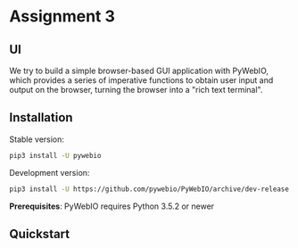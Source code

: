 # Assignment 3 
## UI
We try to build a simple browser-based GUI application with PyWebIO, which provides a series of imperative functions to obtain user input and output on the browser, turning the browser into a "rich text terminal".

## Installation

Stable version:

```bash
pip3 install -U pywebio
```

Development version:
```bash
pip3 install -U https://github.com/pywebio/PyWebIO/archive/dev-release.zip
```

**Prerequisites**: PyWebIO requires Python 3.5.2 or newer

## Quickstart
